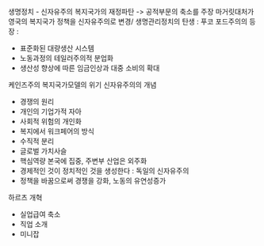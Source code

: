 생명정치 - 신자유주의
복지국가의 재정파탄 -> 공적부문의 축소를 주장
마거릿대처가 영국의 복지국가 정책을 신자유주의로 변경/ 생명관리정치의 탄생 : 푸코
포드주의의 등장 :
- 표준화된 대량생산 시스템
- 노동과정의 테일러주의적 분업화
- 생산성 향상에 따른 임금인상과 대중 소비의 확대

케인즈주의 복지국가모델의 위기
신자유주의의 개념
- 경쟁의 원리
- 개인의 기업가적 자아
- 사회적 위험의 개인화
- 복지에서 워크페어의 방식
- 수직적 분리
- 글로벌 가치사슬
- 핵심역량 본국에 집중, 주변부 산업은 외주화
- 경제적인 것이 정치적인 것을 생성한다 : 독일의 신자유주의
- 정책을 바꿈으로써 경쟁을 강화, 노동의 유연성증가

하르츠 개혁
- 실업급여 축소
- 직업 소개
- 미니잡